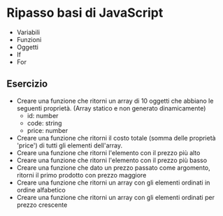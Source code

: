 # Ripasso basi di JavaScript
* Variabili
* Funzioni
* Oggetti
* If
* For

## Esercizio
* Creare una funzione che ritorni un array di 10 oggetti che abbiano le seguenti proprietà. (Array statico e non generato dinamicamente)
  * id: number
  * code: string
  * price: number
* Creare una funzione che ritorni il costo totale (somma delle proprietà 'price') di tutti gli elementi dell'array.
* Creare una funzione che ritorni l'elemento con il prezzo più alto
* Creare una funzione che ritorni l'elemento con il prezzo più basso
* Creare una funzione che dato un prezzo passato come argomento, ritorni il primo prodotto con prezzo maggiore 
* Creare una funzione che ritorni un array con gli elementi ordinati in ordine alfabetico
* Creare una funzione che ritorni un array con gli elementi ordinati per prezzo crescente